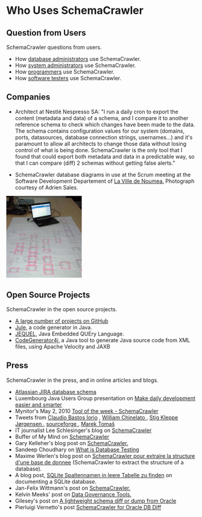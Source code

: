 # Who Uses SchemaCrawler

## Question from Users

SchemaCrawler questions from users.

-  How [database administrators](http://dba.stackexchange.com/search?q=schemacrawler) use SchemaCrawler. 
-  How [system administrators](http://serverfault.com/search?q=schemacrawler) use SchemaCrawler. 
-  How [programmers](http://stackoverflow.com/search?q=schemacrawler) use SchemaCrawler. 
-  How [software testers](http://sqa.stackexchange.com/search?q=schemacrawler) use SchemaCrawler. 

## Companies

- Architect at Nestlé Nespresso SA: 
"I run a daily cron to export the content (metadata and data) of a 
schema, and I compare it to another reference schema to check which 
changes have been made to the data. The schema contains configuration 
values for our system (domains, ports, datasources, database connection 
strings, usernames...) and it's paramount to allow all architects to 
change those data without losing control of what is being done. 
SchemaCrawler is the only tool that I found that could export both 
metadata and data in a predictable way, so that I can compare (diff) 2 
schemas without getting false alerts." 

- SchemaCrawler database diagrams in use at the Scrum meeting at the Software
Development Departement of [La Ville de Noumea.](http://www.noumea.nc/)
Photograph courtesy of Adrien Sales.

<a href="images/SchemaCrawler_Noumea.jpg" data-toggle="lightbox" title="Schemacrawler database diagrams in use">                    
  <img src="images/SchemaCrawler_Noumea.jpg" width="200" alt="Schemacrawler database diagrams in use" />
</a>

## Open Source Projects

SchemaCrawler in the open source projects.

-  [A large number of projects on GitHub](https://github.com/search?l=&o=desc&q=schemacrawler.schema&ref=advsearch&s=indexed&type=Code&utf8=%E2%9C%93)
-  [Jule,](http://code.google.com/p/jule/) a code generator in Java. 
-  [JEQUEL,](http://www.jequel.de/) Java Embedded QUEry Language. 
-  [CodeGenerator4j,](http://code.google.com/p/anhquan/wiki/CodeGenerator4j) a Java tool to 
   generate Java source code from XML files, using Apache Velocity and JAXB

## Press

SchemaCrawler in the press, and in online articles and blogs.

-  [ Atlassian JIRA database schema ](https://developer.atlassian.com/display/JIRADEV/Database+Schema)
-  Luxembourg Java Users Group presentation on [ Make daily development easier and smarter ](http://www.yajug.org/confluence/download/attachments/917512/20081016_Eclipse_SDK.pdf?version=1)
-  Mynitor's May 2, 2010 [ Tool of the week - SchemaCrawler ](http://www.mynitor.com/2010/05/02/tool-of-the-week-schemacrawler/)
-  Tweets from [Claudio Bastos Iorio](https://twitter.com/selecters75/status/218357126823817218) , [ William Chinelato ](http://twitter.com/willchinelato/status/12117092941) , [ Stig Kleppe Jørgensen ](http://twitter.com/#!/stigkj/statuses/70973992479109121) , [ sourceforge ](http://twitter.com/#!/sourceforge/statuses/75995352091729921) , [ Marek Tomaš ](https://twitter.com/marektomas/status/240462380365119489)
-  IT journalist Lee Schlesinger's blog on [ SchemaCrawler ](http://www.schlesinger.us/?p=650)
-  Buffer of My Mind on [ SchemaCrawler ](http://mindbuffer.wordpress.com/2010/10/14/schema-crawler/)
-  Gary Kelleher's blog post on [SchemaCrawler.](http://www.garykelleher.net/wp/?p=4)
-  Sandeep Choudhary on [ What is Database Testing ](http://manualandmobiletesting.blogspot.com/2014/08/what-is-database-testing.html)
-  Maxime Werlen's blog post on [SchemaCrawler pour extraire la structure d'une base de donnee](http://mwerlen.blogspot.com/2011/04/schemacrawler-pour-extraire-la.html) (SchemaCrawler to extract the structure of a database). 
-  A blog post, [SQLite Spaltennamen in leere Tabelle zu finden](http://de.softuses.com/120034) on documenting a SQLite database. 
-  Jan-Felix Wittmann's post on [SchemaCrawler.](https://plus.google.com/100783002584203158903/posts/bW8K8Xn5qJm)
-  Kelvin Meeks' post on [Data Governance Tools.](http://intltechventures.blogspot.com/2012/08/2012-08-22-wednesday-data-governance.html)
-  Gilesey's post on [A lightweight schema diff or dump from Oracle](https://gilesey.wordpress.com/2012/11/15/a-lightweight-schema-diff-or-dump-from-oracle/)
-  Pierluigi Vernetto's post [SchemaCrawler for Oracle DB Diff](http://www.javamonamour.org/2014/06/schemacrawler-for-oracle-db-diff.html)

